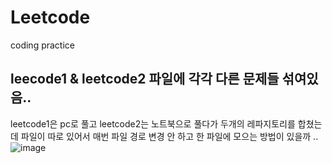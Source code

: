 # Leetcode
coding practice

## leecode1 & leetcode2 파일에 각각 다른 문제들 섞여있음..
leetcode1은 pc로 풀고 leetcode2는 노트북으로 풀다가 두개의 레파지토리를 합쳤는데
파일이 따로 있어서 매번 파일 경로 변경 안 하고 한 파일에 모으는 방법이 있을까 ..
![image](https://github.com/minkyunglee1012/Leetcode/assets/156975194/ef686ddb-41e3-4d8f-beee-d0d2b98b6145)
